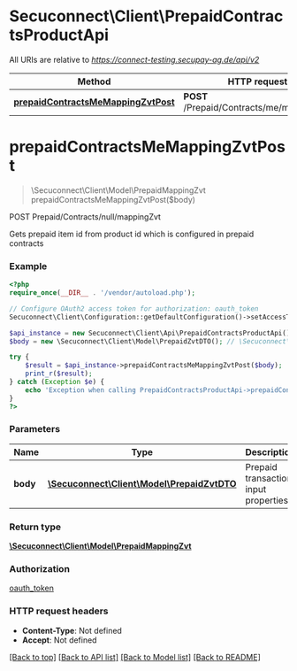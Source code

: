 # Secuconnect\Client\PrepaidContractsProductApi

All URIs are relative to *https://connect-testing.secupay-ag.de/api/v2*

Method | HTTP request | Description
------------- | ------------- | -------------
[**prepaidContractsMeMappingZvtPost**](PrepaidContractsProductApi.md#prepaidContractsMeMappingZvtPost) | **POST** /Prepaid/Contracts/me/mappingZvt | POST Prepaid/Contracts/null/mappingZvt


# **prepaidContractsMeMappingZvtPost**
> \Secuconnect\Client\Model\PrepaidMappingZvt prepaidContractsMeMappingZvtPost($body)

POST Prepaid/Contracts/null/mappingZvt

Gets prepaid item id from product id which is configured in prepaid contracts

### Example
```php
<?php
require_once(__DIR__ . '/vendor/autoload.php');

// Configure OAuth2 access token for authorization: oauth_token
Secuconnect\Client\Configuration::getDefaultConfiguration()->setAccessToken('YOUR_ACCESS_TOKEN');

$api_instance = new Secuconnect\Client\Api\PrepaidContractsProductApi();
$body = new \Secuconnect\Client\Model\PrepaidZvtDTO(); // \Secuconnect\Client\Model\PrepaidZvtDTO | Prepaid transaction input properties

try {
    $result = $api_instance->prepaidContractsMeMappingZvtPost($body);
    print_r($result);
} catch (Exception $e) {
    echo 'Exception when calling PrepaidContractsProductApi->prepaidContractsMeMappingZvtPost: ', $e->getMessage(), PHP_EOL;
}
?>
```

### Parameters

Name | Type | Description  | Notes
------------- | ------------- | ------------- | -------------
 **body** | [**\Secuconnect\Client\Model\PrepaidZvtDTO**](../Model/PrepaidZvtDTO.md)| Prepaid transaction input properties | [optional]

### Return type

[**\Secuconnect\Client\Model\PrepaidMappingZvt**](../Model/PrepaidMappingZvt.md)

### Authorization

[oauth_token](../../README.md#oauth_token)

### HTTP request headers

 - **Content-Type**: Not defined
 - **Accept**: Not defined

[[Back to top]](#) [[Back to API list]](../../README.md#documentation-for-api-endpoints) [[Back to Model list]](../../README.md#documentation-for-models) [[Back to README]](../../README.md)

